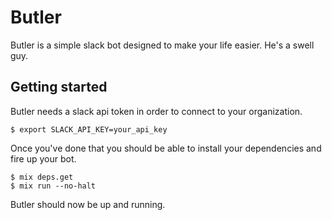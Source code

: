 Butler
======

Butler is a simple slack bot designed to make your life easier.  He's a swell guy.

## Getting started

Butler needs a slack api token in order to connect to your organization.

    $ export SLACK_API_KEY=your_api_key

Once you've done that you should be able to install your dependencies and fire up your bot.


    $ mix deps.get
    $ mix run --no-halt

Butler should now be up and running.

